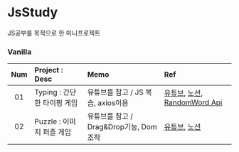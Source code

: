 # JsStudy
JS공부를 목적으로 한 미니프로젝트
  
### Vanilla
|Num|Project : Desc|Memo|Ref
|:--:|:--------------|:--------------------|:------|
|01|Typing : 간단한 타이핑 게임| 유튜브를 참고 / JS 복습, axios이용| [유튜브](https://www.youtube.com/watch?v=_CsGSE5gwTA), [노션](https://tidal-century-397.notion.site/62de20a328164c2ca45e2b262f151a6e), [RandomWord Api](https://random-word-api.herokuapp.com/home)
|02|Puzzle : 이미지 퍼즐 게임| 유튜브를 참고 / Drag&Drop기능, Dom조작| [유튜브](https://www.youtube.com/watch?v=iTBZdg7tg-w), [노션](https://tidal-century-397.notion.site/903451274f7e406ba7773040ea590c26)
 